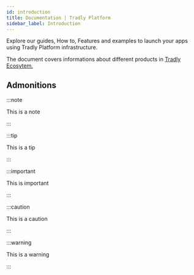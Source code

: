 ```yaml
---
id: introduction
title: Documentation | Tradly Platform
sidebar_label: Introduction
---
```



Explore our guides, How to, Features and examples to launch your apps using Tradly Platform infrastructure. 


The document covers informations about different products in [Tradly Ecosytem.](tradlyecosystem.md) 

## Admonitions

:::note

This is a note

:::

:::tip

This is a tip

:::

:::important

This is important

:::

:::caution

This is a caution

:::

:::warning

This is a warning

:::
